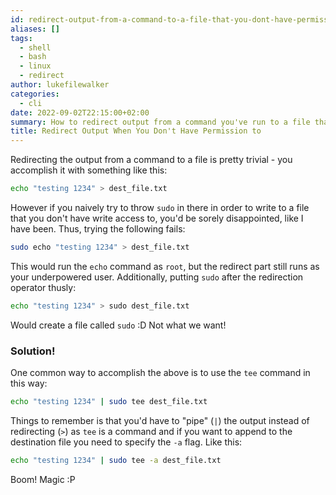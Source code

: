 ```yaml
---
id: redirect-output-from-a-command-to-a-file-that-you-dont-have-permission-to-write-to
aliases: []
tags:
  - shell
  - bash
  - linux
  - redirect
author: lukefilewalker
categories:
  - cli
date: 2022-09-02T22:15:00+02:00
summary: How to redirect output from a command you've run to a file that you don't have permission to write to i.e. to a destination that you need to use `sudo` on.
title: Redirect Output When You Don't Have Permission to
---
```


Redirecting the output from a command to a file is pretty trivial - you accomplish it with something like this:

```bash
echo "testing 1234" > dest_file.txt
```

However if you naively try to throw `sudo` in there in order to write to a file that you don't have write access to, you'd be sorely disappointed, like I have been. Thus, trying the following fails:

```bash
sudo echo "testing 1234" > dest_file.txt
```

This would run the `echo` command as `root`, but the redirect part still runs as your underpowered user. Additionally, putting `sudo` after the redirection operator thusly:

```bash
echo "testing 1234" > sudo dest_file.txt
```

Would create a file called `sudo` :D Not what we want!

### Solution!

One common way to accomplish the above is to use the `tee` command in this way:

```bash
echo "testing 1234" | sudo tee dest_file.txt
```

Things to remember is that you'd have to "pipe" (`|`) the output instead of redirecting (`>`) as `tee` is a command and if you want to append to the destination file you need to specify the `-a` flag. Like this:

```bash
echo "testing 1234" | sudo tee -a dest_file.txt
```

Boom! Magic :P
